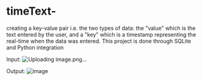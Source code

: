 # timeText-
creating a key-value pair i.e. the two types of data: the "value" which is the text entered by the user, and a "key" which is a timestamp representing the real-time when the data was entered. This project is done through SQLite and Python integration

Input:
![Uploading image.png…]()


Output:
![image](https://user-images.githubusercontent.com/96885711/229236985-f50f071c-2e07-4d74-9021-4caf5ea7fb9e.png)
